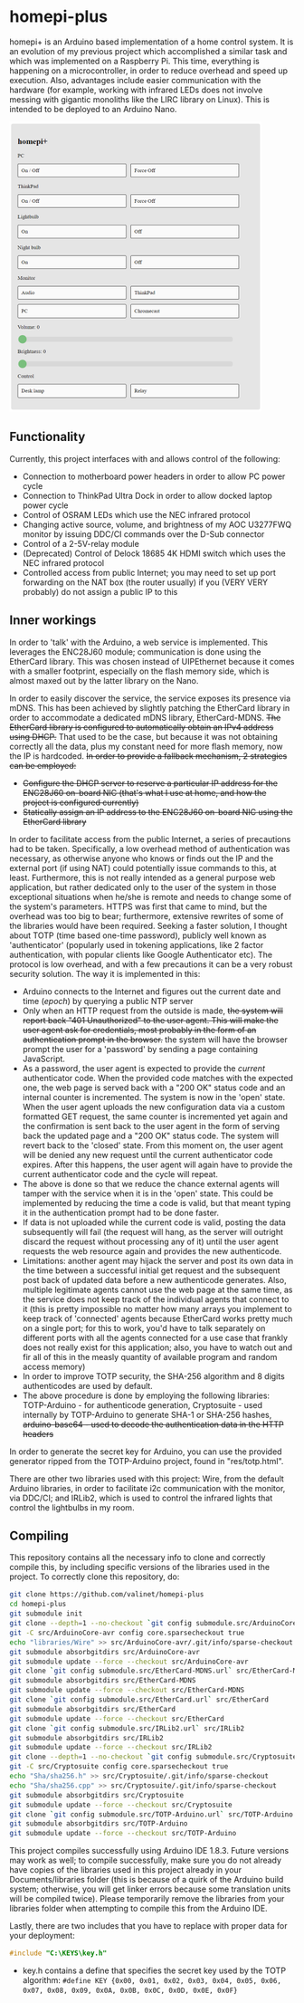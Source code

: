 # homepi-plus
homepi+ is an Arduino based implementation of a home control system. It is an evolution of my previous project which accomplished a similar task and which was implemented on a Raspberry Pi. This time, everything is happening on a microcontroller, in order to reduce overhead and speed up execution. Also, advantages include easier communication with the hardware (for example, working with infrared LEDs does not involve messing with gigantic monoliths like the LIRC library on Linux). This is intended to be deployed to an Arduino Nano.

<img src="res\img0.png" alt="img0" style="zoom:50%;" />

## Functionality

Currently, this project interfaces with and allows control of the following:

* Connection to motherboard power headers in order to allow PC power cycle
* Connection to ThinkPad Ultra Dock in order to allow docked laptop power cycle
* Control of OSRAM LEDs which use the NEC infrared protocol
* Changing active source, volume, and brightness of my AOC U3277FWQ monitor by issuing DDC/CI commands over the D-Sub connector
* Control of a 2-5V-relay module
* (Deprecated) Control of Delock 18685 4K HDMI switch which uses the NEC infrared protocol
* Controlled access from public Internet; you may need to set up port forwarding on the NAT box (the router usually) if you (VERY VERY probably) do not assign a public IP to this

## Inner workings

In order to 'talk' with the Arduino, a web service is implemented. This leverages the ENC28J60 module; communication is done using the EtherCard library. This was chosen instead of UIPEthernet because it comes with a smaller footprint, especially on the flash memory side, which is almost maxed out by the latter library on the Nano.

In order to easily discover the service, the service exposes its presence via mDNS. This has been achieved by slightly patching the EtherCard library in order to accommodate a dedicated mDNS library, EtherCard-MDNS. ~~The EtherCard library is configured to automatically obtain an IPv4 address using DHCP.~~ That used to be the case, but because it was not obtaining correctly all the data, plus my constant need for more flash memory, now the IP is hardcoded. ~~In order to provide a fallback mechanism, 2 strategies can be employed:~~

* ~~Configure the DHCP server to reserve a particular IP address for the ENC28J60 on-board NIC (that's what I use at home, and how the project is configured currently)~~
* ~~Statically assign an IP address to the ENC28J60 on-board NIC using the EtherCard library~~

In order to facilitate access from the public Internet, a series of precautions had to be taken. Specifically, a low overhead method of authentication was necessary, as otherwise anyone who knows or finds out the IP and the external port (if using NAT) could potentially issue commands to this, at least. Furthermore, this is not really intended as a general purpose web application, but rather dedicated only to the user of the system in those exceptional situations when he/she is remote and needs to change some of the system's parameters. HTTPS was first that came to mind, but the overhead was too big to bear; furthermore, extensive rewrites of some of the libraries would have been required. Seeking a faster solution, I thought about TOTP (time based one-time password), publicly well known as 'authenticator' (popularly used in tokening applications, like 2 factor authentication, with popular clients like Google Authenticator etc). The protocol is low overhead, and with a few precautions it can be a very robust security solution. The way it is implemented in this:

* Arduino connects to the Internet and figures out the current date and time (*epoch*) by querying a public NTP server
* Only when an HTTP request from the outside is made, ~~the system will report back "401 Unauthorized" to the user agent. This will make the user agent ask for credentials, most probably in the form of an authentication prompt in the browser.~~ the system will have the browser prompt the user for a 'password' by sending a page containing JavaScript.
* As a password, the user agent is expected to provide the *current* authenticator code. When the provided code matches with the expected one, the web page is served back with a "200 OK" status code and an internal counter is incremented. The system is now in the 'open' state. When the user agent uploads the new configuration data via a custom formatted GET request, the same counter is incremented yet again and the confirmation is sent back to the user agent in the form of serving back the updated page and a "200 OK" status code. The system will revert back to the 'closed' state. From this moment on, the user agent will be denied any new request until the current authenticator code expires. After this happens, the user agent will again have to provide the current authenticator code and the cycle will repeat.
* The above is done so that we reduce the chance external agents will tamper with the service when it is in the 'open' state. This could be implemented by reducing the time a code is valid, but that meant typing it in the authentication prompt had to be done faster.
* If data is not uploaded while the current code is valid, posting the data subsequently will fail (the request will hang, as the server will outright discard the request without processing any of it) until the user agent requests the web resource again and provides the new authenticode.
* Limitations: another agent may hijack the server and post its own data in the time between a successful initial get request and the subsequent post back of updated data before a new authenticode generates. Also, multiple legitimate agents cannot use the web page at the same time, as the service does not keep track of the individual agents that connect to it (this is pretty impossible no matter how many arrays you implement to keep track of 'connected' agents because EtherCard works pretty much on a single port; for this to work, you'd have to talk separately on different ports with all the agents connected for a use case that frankly does not really exist for this application; also, you have to watch out and fir all of this in the measly quantity of available program and random access memory)
* In order to improve TOTP security, the SHA-256 algorithm and 8 digits authenticodes are used by default.
* The above procedure is done by employing the following libraries: TOTP-Arduino - for authenticode generation, Cryptosuite - used internally by TOTP-Arduino to generate SHA-1 or SHA-256 hashes, ~~arduino-base64 - used to decode the authentication data in the HTTP headers~~

In order to generate the secret key for Arduino, you can use the provided generator ripped from the TOTP-Arduino project, found in "res/totp.html".

There are other two libraries used with this project: Wire, from the default Arduino libraries, in order to facilitate i2c communication with the monitor, via DDC/CI; and IRLib2, which is used to control the infrared lights that control the lightbulbs in my room.

## Compiling

This repository contains all the necessary info to clone and correctly compile this, by including specific versions of the libraries used in the project. To correctly clone this repository, do:

```bash
git clone https://github.com/valinet/homepi-plus
cd homepi-plus
git submodule init
git clone --depth=1 --no-checkout `git config submodule.src/ArduinoCore-avr.url` src/ArduinoCore-avr
git -C src/ArduinoCore-avr config core.sparsecheckout true
echo "libraries/Wire" >> src/ArduinoCore-avr/.git/info/sparse-checkout
git submodule absorbgitdirs src/ArduinoCore-avr
git submodule update --force --checkout src/ArduinoCore-avr
git clone `git config submodule.src/EtherCard-MDNS.url` src/EtherCard-MDNS
git submodule absorbgitdirs src/EtherCard-MDNS
git submodule update --force --checkout src/EtherCard-MDNS
git clone `git config submodule.src/EtherCard.url` src/EtherCard
git submodule absorbgitdirs src/EtherCard
git submodule update --force --checkout src/EtherCard
git clone `git config submodule.src/IRLib2.url` src/IRLib2
git submodule absorbgitdirs src/IRLib2
git submodule update --force --checkout src/IRLib2
git clone --depth=1 --no-checkout `git config submodule.src/Cryptosuite.url` src/Cryptosuite
git -C src/Cryptosuite config core.sparsecheckout true
echo "Sha/sha256.h" >> src/Cryptosuite/.git/info/sparse-checkout
echo "Sha/sha256.cpp" >> src/Cryptosuite/.git/info/sparse-checkout
git submodule absorbgitdirs src/Cryptosuite
git submodule update --force --checkout src/Cryptosuite
git clone `git config submodule.src/TOTP-Arduino.url` src/TOTP-Arduino
git submodule absorbgitdirs src/TOTP-Arduino
git submodule update --force --checkout src/TOTP-Arduino
```

This project compiles successfully using Arduino IDE 1.8.3. Future versions may work as well; to compile successfully, make sure you do not already have copies of the libraries used in this project already in your Documents/libraries folder (this is because of a quirk of the Arduino build system; otherwise, you will get linker errors because some translation units will be compiled twice). Please temporarily remove the libraries from your libraries folder when attempting to compile this from the Arduino IDE.

Lastly, there are two includes that you have to replace with proper data for your deployment:

```c
#include "C:\KEYS\key.h"
```

* key.h contains a define that specifies the secret key used by the TOTP algorithm: ``#define KEY {0x00, 0x01, 0x02, 0x03, 0x04, 0x05, 0x06, 0x07, 0x08, 0x09, 0x0A, 0x0B, 0x0C, 0x0D, 0x0E, 0x0F}``